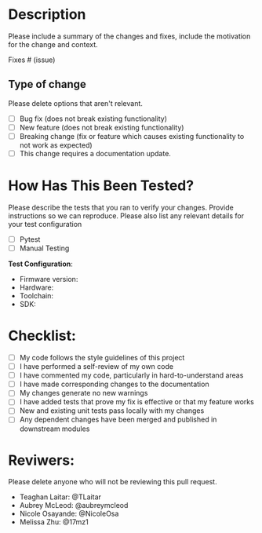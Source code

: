 # Description

Please include a summary of the changes and fixes, include the motivation for the change and context.

Fixes # (issue)

## Type of change

Please delete options that aren't relevant.

- [ ] Bug fix (does not break existing functionality)
- [ ] New feature (does not break existing functionality)
- [ ] Breaking change (fix or feature which causes existing functionality to not work as expected)
- [ ] This change requires a documentation update.

# How Has This Been Tested?

Please describe the tests that you ran to verify your changes. Provide instructions so we can reproduce. Please also list any relevant details for your test configuration

- [ ] Pytest
- [ ] Manual Testing

**Test Configuration**:
* Firmware version:
* Hardware:
* Toolchain:
* SDK:

# Checklist:

- [ ] My code follows the style guidelines of this project
- [ ] I have performed a self-review of my own code
- [ ] I have commented my code, particularly in hard-to-understand areas
- [ ] I have made corresponding changes to the documentation
- [ ] My changes generate no new warnings
- [ ] I have added tests that prove my fix is effective or that my feature works
- [ ] New and existing unit tests pass locally with my changes
- [ ] Any dependent changes have been merged and published in downstream modules

# Reviwers:

Please delete anyone who will not be reviewing this pull request.

- Teaghan Laitar: @TLaitar
- Aubrey McLeod: @aubreymcleod
- Nicole Osayande: @NicoleOsa
- Melissa Zhu: @17mz1
